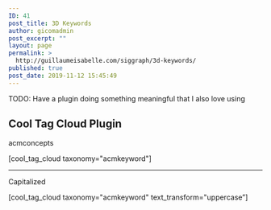 ```yaml
---
ID: 41
post_title: 3D Keywords
author: gicomadmin
post_excerpt: ""
layout: page
permalink: >
  http://guillaumeisabelle.com/siggraph/3d-keywords/
published: true
post_date: 2019-11-12 15:45:49
---
```

<!-- wp:paragraph -->

TODO: Have a plugin doing something meaningful that I also love using

<!-- /wp:paragraph -->

<!-- wp:heading -->

## Cool Tag Cloud Plugin

<!-- /wp:heading -->

<!-- wp:paragraph -->

acmconcepts

<!-- /wp:paragraph -->

<!-- wp:shortcode --> [cool_tag_cloud taxonomy="acmkeyword"] 

<!-- /wp:shortcode -->

<!-- wp:separator -->

<hr class="wp-block-separator" />

<!-- /wp:separator -->

<!-- wp:paragraph -->

Capitalized

<!-- /wp:paragraph -->

<!-- wp:shortcode --> [cool_tag_cloud taxonomy="acmkeyword" text_transform="uppercase”] 

<!-- /wp:shortcode -->